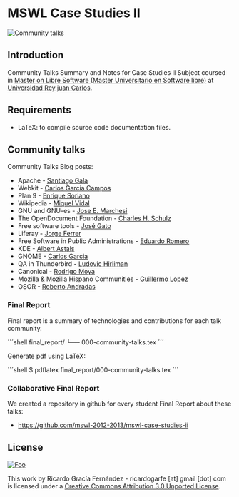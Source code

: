 MSWL Case Studies II
=====================

![Community talks](https://raw.github.com/ricardogarfe/mswl-case-studies-ii/master/images/community.jpg)

## Introduction

Community Talks Summary and Notes for Case Studies II Subject coursed in [Master on Libre Software (Master Universitario en Software libre)](http://master.libresoft.es/) at [Universidad Rey juan Carlos](http://www.urjc.es/).

## Requirements

* LaTeX: to compile source code documentation files.

## Community talks

Community Talks Blog posts:

* Apache - [Santiago Gala](http://mastersfwlurjc.blogspot.com.es/2013/02/apache-software-foundation-communtity.html)
* Webkit - [Carlos García Campos](http://mastersfwlurjc.blogspot.com.es/2013/02/webkit-community-talk.html)
* Plan 9 - [Enrique Soriano](http://mastersfwlurjc.blogspot.com.es/2013/02/webkit-community-talk.html)
* Wikipedia - [Miquel Vidal](http://mastersfwlurjc.blogspot.com.es/2013/03/wikipedia-from-chaos-to-order-community.html)
* GNU and GNU-es - [Jose E. Marchesi](http://mastersfwlurjc.blogspot.com.es/2013/03/gnu-project-community-talk.html)
* The OpenDocument Foundation - [Charles H. Schulz](http://mastersfwlurjc.blogspot.com.es/2013/03/the-document-foundation-community-talk.html)
* Free software tools - [José Gato](http://mastersfwlurjc.blogspot.com.es/2013/03/libre-desktops-and-public.html)
* Liferay - [Jorge Ferrer](http://mastersfwlurjc.blogspot.com.es/2013/03/liferay-community-talk-by-jorge-ferrer.html)
* Free Software in Public Administrations - [Eduardo Romero](http://mastersfwlurjc.blogspot.com.es/2013/03/public-administrations-floss-migration.html)
* KDE - [Albert Astals](http://mastersfwlurjc.blogspot.com.es/2013/02/kde-community-talk.html)
* GNOME - [Carlos Garcia](http://mastersfwlurjc.blogspot.com.es/2013/03/gnome-community-talk.html)
* QA in Thunderbird - [Ludovic Hirliman](http://mastersfwlurjc.blogspot.com.es/2013/04/thunderbird-qa-community-talk.html)
* Canonical - [Rodrigo Moya](http://mastersfwlurjc.blogspot.com.es/2013/03/canonical-community-talk.html)
* Mozilla & Mozilla Hispano Communities - [Guillermo Lopez](http://mastersfwlurjc.blogspot.com.es/2013/02/mozilla-foundation-community-talk.html)
* OSOR - [Roberto Andradas](http://mastersfwlurjc.blogspot.com.es/2013/04/osor-forge-community-talk.html)

### Final Report 

Final report is a summary of technologies and contributions for each talk community.

´´´shell
final_report/
└── 000-community-talks.tex
´´´

Generate pdf using LaTeX:

´´´shell
$ pdflatex final_report/000-community-talks.tex
´´´

### Collaborative Final Report

We created a repository in github for every student Final Report about these talks:

* https://github.com/mswl-2012-2013/mswl-case-studies-ii

## License

<a href="http://creativecommons.org/licenses/by/3.0/" rel="Creative Commons Attribution 3.0">![Foo](http://i.creativecommons.org/l/by/3.0/88x31.png)</a>

This work by Ricardo Gracía Fernández - ricardogarfe [at] gmail [dot] com is licensed under a [Creative Commons Attribution 3.0 Unported License](http://creativecommons.org/licenses/by/3.0/).

